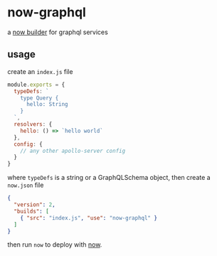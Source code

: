 # now-graphql

a [now builder](https://zeit.co/docs/v2/deployments/builders/overview/) for graphql services

## usage

create an `index.js` file

```js
module.exports = {
  typeDefs: `
    type Query {
      hello: String
    }
  `,
  resolvers: {
    hello: () => `hello world`
  },
  config: {
    // any other apollo-server config
  }
}
```

where `typeDefs` is a string or a GraphQLSchema object, then create a `now.json` file

```json
{
  "version": 2,
  "builds": [
    { "src": "index.js", "use": "now-graphql" }
  ]
}
```

then run `now` to deploy with [now](https://now.sh/).
